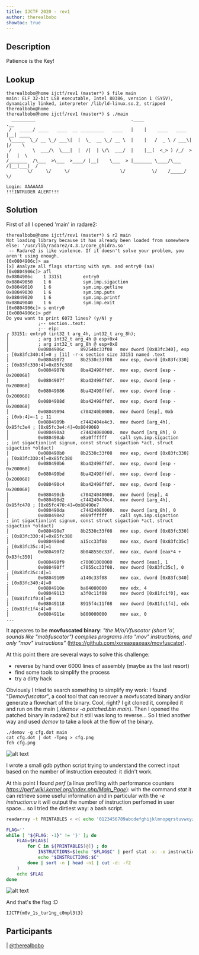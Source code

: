 ```yaml
---
title: IJCTF 2020 - rev1
author: therealbobo
showtoc: true
---
```


## Description

Patience is the Key!

## Lookup

```
therealbobo@home ijctf/rev1 (master*) $ file main
main: ELF 32-bit LSB executable, Intel 80386, version 1 (SYSV), dynamically linked, interpreter /lib/ld-linux.so.2, stripped
therealbobo@home
therealbobo@home ijctf/rev1 (master*) $ ./main
  _________                                    .____                 .__
 /   _____/ ____   ____  __ _________   ____   |    |    ____   ____ |__| ____
 \_____  \_/ __ \_/ ___\|  |  \_  __ \_/ __ \  |    |   /  _ \ / ___\|  |/    \
 /        \  ___/\  \___|  |  /|  | \/\  ___/  |    |__(  <_> ) /_/  >  |   |  \
/_______  /\___  >\___  >____/ |__|    \___  > |_______ \____/\___  /|__|___|  /
        \/     \/     \/                   \/          \/    /_____/         \/

Login: AAAAAAA
!!!INTRUDER ALERT!!!
```

## Solution

First of all I opened 'main' in radare2:

```
therealbobo@home ijctf/rev1 (master*) $ r2 main
Not loading library because it has already been loaded from somewhere else: '/usr/lib/radare2/4.3.1/core_ghidra.so'
 -- Radare2 is like violence. If it doesn't solve your problem, you aren't using enough.
[0x0804906c]> aa
[x] Analyze all flags starting with sym. and entry0 (aa)
[0x0804906c]> afl
0x0804906c    1 33151        entry0
0x08049050    1 6            sym.imp.sigaction
0x08049010    1 6            sym.imp.getline
0x08049030    1 6            sym.imp.puts
0x08049020    1 6            sym.imp.printf
0x08049040    1 6            sym.imp.exit
[0x0804906c]> s entry0
[0x0804906c]> pdf
Do you want to print 6073 lines? (y/N) y
            ;-- section..text:
            ;-- eip:
┌ 33151: entry0 (int32_t arg_4h, int32_t arg_8h);
│           ; arg int32_t arg_4h @ esp+0x4
│           ; arg int32_t arg_8h @ esp+0x8
│           0x0804906c      892540c33f08   mov dword [0x83fc340], esp  ; [0x83fc340:4]=0 ; [11] -r-x section size 33151 named .text
│           0x08049072      8b2530c33f08   mov esp, dword [0x83fc330]  ; [0x83fc330:4]=0x85fc380
│           0x08049078      8ba42498ffdf.  mov esp, dword [esp - 0x200068]
│           0x0804907f      8ba42498ffdf.  mov esp, dword [esp - 0x200068]
│           0x08049086      8ba42498ffdf.  mov esp, dword [esp - 0x200068]
│           0x0804908d      8ba42498ffdf.  mov esp, dword [esp - 0x200068]
│           0x08049094      c704240b0000.  mov dword [esp], 0xb        ; [0xb:4]=-1 ; 11
│           0x0804909b      c7442404e4c3.  mov dword [arg_4h], 0x85fc3e4 ; [0x85fc3e4:4]=0x8049060
│           0x080490a3      c74424080000.  mov dword [arg_8h], 0
│           0x080490ab      e8a0ffffff     call sym.imp.sigaction      ; int sigaction(int signum, const struct sigaction *act, struct sigaction *oldact)
│           0x080490b0      8b2530c33f08   mov esp, dword [0x83fc330]  ; [0x83fc330:4]=0x85fc380
│           0x080490b6      8ba42498ffdf.  mov esp, dword [esp - 0x200068]
│           0x080490bd      8ba42498ffdf.  mov esp, dword [esp - 0x200068]
│           0x080490c4      8ba42498ffdf.  mov esp, dword [esp - 0x200068]
│           0x080490cb      c70424040000.  mov dword [esp], 4
│           0x080490d2      c744240470c4.  mov dword [arg_4h], 0x85fc470 ; [0x85fc470:4]=0x80490e7
│           0x080490da      c74424080000.  mov dword [arg_8h], 0
│           0x080490e2      e869ffffff     call sym.imp.sigaction      ; int sigaction(int signum, const struct sigaction *act, struct sigaction *oldact)
│           0x080490e7      8b2530c33f08   mov esp, dword [0x83fc330]  ; [0x83fc330:4]=0x85fc380
│           0x080490ed      a15cc33f08     mov eax, dword [0x83fc35c]  ; [0x83fc35c:4]=1
│           0x080490f2      8b048550c33f.  mov eax, dword [eax*4 + 0x83fc350]
│           0x080490f9      c70001000000   mov dword [eax], 1
│           0x080490ff      c7055cc33f08.  mov dword [0x83fc35c], 0    ; [0x83fc35c:4]=1
│           0x08049109      a140c33f08     mov eax, dword [0x83fc340]  ; [0x83fc340:4]=0
│           0x0804910e      ba04000000     mov edx, 4
│           0x08049113      a3f0c11f08     mov dword [0x81fc1f0], eax  ; [0x81fc1f0:4]=0
│           0x08049118      8915f4c11f08   mov dword [0x81fc1f4], edx  ; [0x81fc1f4:4]=0
│           0x0804911e      b800000000     mov eax, 0
...
```

It appeares to be **movfuscated binary**: _"the M/o/Vfuscator (short 'o', sounds like "mobfuscator") compiles programs into "mov" instructions, and only "mov" instructions"_ (https://github.com/xoreaxeaxeax/movfuscator).

At this point there are several ways to solve this challenge:

- reverse by hand over 6000 lines of assembly (maybe as the last resort)
- find some tools to simplify the process
- try a dirty hack

Obviously I tried to search something to simplify my work: I found "_Demovfuscator_", a cool tool that can recover a movfuscated binary and/or generate a flowchart of the binary. Cool, right?
I git cloned it, compiled it and run on the main (_./demov -o patched.bin main_). Then I opened the patched binary in radare2 but it still was long to reverse...
So I tried another way and used _demov_ to take a look at the flow of the binary.

```
./demov -g cfg.dot main
cat cfg.dot | dot -Tpng > cfg.png
feh cfg.png
```

![alt text](https://github.com/therealbobo/ctf-writeups/raw/master/2020/ijctf/rev1/cfg.png "Program Flow")

I wrote a small gdb python script trying to understand the correct input based on the number of instruction executed: it didn't work.

At this point I found _perf_ (a linux profiling with performance counters _https://perf.wiki.kernel.org/index.php/Main_Page_): with the command _stat_ it can retrieve some useful information and in particular with the _-e instruction:u_ it will output the number of instruction perfomed in user space... so I tried the dirtiest way: a bash script.

```bash
readarray -t PRINTABLES < <( echo '0123456789abcdefghijklmnopqrstuvwxyzABCDEFGHIJKLMNOPQRSTUVWXYZ!"#$%&()+,-./:;<=>?@[\]^_`\{|\}~' |  fold -w1 )

FLAG=''
while [ "${FLAG: -1}" != '}' ]; do
	FLAG=$FLAG$(
		for C in ${PRINTABLES[@]} ; do
			INSTRUCTIONS=$(echo "$FLAG$C" | perf stat -x: -e instructions:u ./main 2>&1| grep instruction | cut -d: -f1)
			echo "$INSTRUCTIONS:$C"
		done | sort -n | head -n1 | cut -d: -f2
	)
	echo $FLAG
done
```

![alt text](https://github.com/therealbobo/ctf-writeups/raw/master/2020/ijctf/rev1/demo.gif "demo gif")

And that's the flag :D

```
IJCTF{m0v_1s_tur1ng_c0mpl3t3}
```

## Participants

| [@therealbobo](https://github.com/therealbobo)

